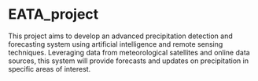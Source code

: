 # EATA_project
This project aims to develop an advanced precipitation detection and forecasting system using artificial intelligence and remote sensing techniques. Leveraging data from meteorological satellites and online data sources, this system will provide forecasts and updates on precipitation in specific areas of interest.
